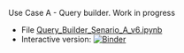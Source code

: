 Use Case A - Query builder. Work in progress
* File [Query_Builder_Senario_A_v6.ipynb](Query_Builder_Senario_A_v6.ipynb)
* Interactive version: [![Binder](https://mybinder.org/badge_logo.svg)](https://mybinder.org/v2/gh/KSpiliop/Query_builder/main?filepath=Query_Builder_Senario_A_v6.ipynb)
